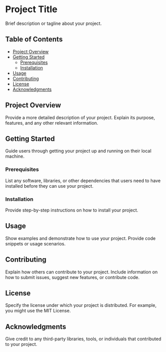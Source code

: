 # Project Title

Brief description or tagline about your project.

## Table of Contents
- [Project Overview](#project-overview)
- [Getting Started](#getting-started)
  - [Prerequisites](#prerequisites)
  - [Installation](#installation)
- [Usage](#usage)
- [Contributing](#contributing)
- [License](#license)
- [Acknowledgments](#acknowledgments)

## Project Overview

Provide a more detailed description of your project. Explain its purpose, features, and any other relevant information.

## Getting Started

Guide users through getting your project up and running on their local machine.

### Prerequisites

List any software, libraries, or other dependencies that users need to have installed before they can use your project.

### Installation

Provide step-by-step instructions on how to install your project.

## Usage

Show examples and demonstrate how to use your project. Provide code snippets or usage scenarios.

## Contributing

Explain how others can contribute to your project. Include information on how to submit issues, suggest new features, or contribute code.

## License

Specify the license under which your project is distributed. For example, you might use the MIT License.

## Acknowledgments

Give credit to any third-party libraries, tools, or individuals that contributed to your project.

